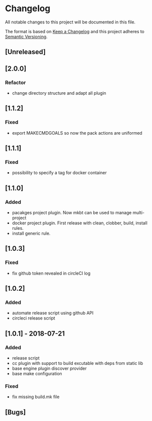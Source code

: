 # Changelog

All notable changes to this project will be documented in this file.

The format is based on [Keep a Changelog](http://keepachangelog.com/en/1.0.0/)
and this project adheres to [Semantic Versioning](http://semver.org/spec/v2.0.0.html).

## [Unreleased]

## [2.0.0]

### Refactor

* change directory structure and adapt all plugin

## [1.1.2]

### Fixed

* export MAKECMDGOALS so now the pack actions are uniformed

## [1.1.1]

### Fixed

* possibility to specify a tag for docker container

## [1.1.0]

### Added

* pacakges project plugin. Now mkbt can be used to manage multi-project
* docker project plugin. First release with clean, clobber, build, install rules. 
* install generic rule.

## [1.0.3]

### Fixed

* fix github token revealed in circleCI log

## [1.0.2]

### Added

* automate release script using github API
* circleci release script

## [1.0.1] - 2018-07-21

### Added

* release script
* cc plugin with support to build excutable with deps from static lib
* base engine plugin discover provider
* base make configuration

### Fixed

* fix missing build.mk file

## [Bugs]
